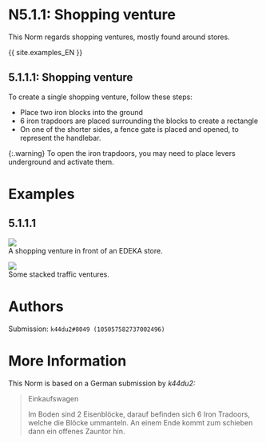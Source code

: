 # N5.1.1: Shopping venture

This Norm regards shopping ventures, mostly found around stores.

{{ site.examples_EN }}

## 5.1.1.1: Shopping venture

To create a single shopping venture, follow these steps:
* Place two iron blocks into the ground
* 6 iron trapdoors are placed surrounding the blocks to create a rectangle
* On one of the shorter sides, a fence gate is placed and opened, to represent the handlebar.

{:.warning}
To open the iron trapdoors, you may need to place levers underground and activate them.

# Examples

## 5.1.1.1

![](https://puu.sh/FAYlh/033164e19e.png)  
A shopping venture in front of an EDEKA store.

![](https://cdn.discordapp.com/attachments/702537093527765083/702979548697985044/2020-04-23_22_29_06-Minecraft_1.12.2.png)  
Some stacked traffic ventures.

# Authors

Submission: `k44du2#8049 (105057582737002496)`

# More Information

This Norm is based on a German submission by _k44du2:_

> Einkaufswagen
>
> Im Boden sind 2 Eisenblöcke, darauf befinden sich 6 Iron Tradoors, welche die Blöcke ummanteln. An einem Ende kommt zum schieben dann ein offenes Zauntor hin.